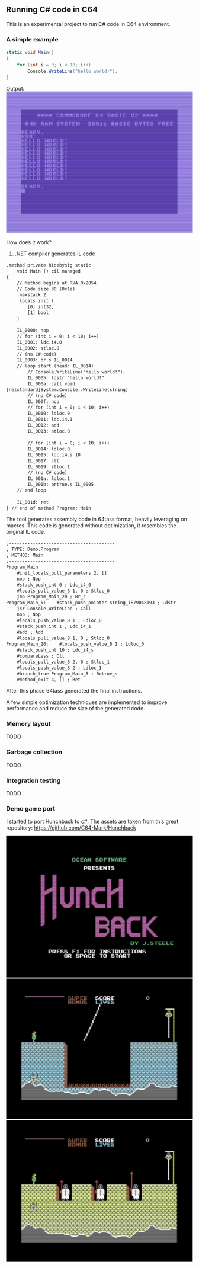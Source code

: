 ## Running C# code in C64

This is an experimental project to run C# code in C64 environment.

### A simple example

```cs
static void Main()
{
    for (int i = 0; i < 10; i++)
        Console.WriteLine("hello world!");
}
```

Output:
![Hello world](doc\HelloWorld.png?raw=true "Hello World")

How does it work?

1. .NET compiler generates IL code

```IL
.method private hidebysig static
	void Main () cil managed
{
	// Method begins at RVA 0x2054
	// Code size 30 (0x1e)
	.maxstack 2
	.locals init (
		[0] int32,
		[1] bool
	)

	IL_0000: nop
	// for (int i = 0; i < 10; i++)
	IL_0001: ldc.i4.0
	IL_0002: stloc.0
	// (no C# code)
	IL_0003: br.s IL_0014
	// loop start (head: IL_0014)
		// Console.WriteLine("hello world!");
		IL_0005: ldstr "hello world!"
		IL_000a: call void [netstandard]System.Console::WriteLine(string)
		// (no C# code)
		IL_000f: nop
		// for (int i = 0; i < 10; i++)
		IL_0010: ldloc.0
		IL_0011: ldc.i4.1
		IL_0012: add
		IL_0013: stloc.0

		// for (int i = 0; i < 10; i++)
		IL_0014: ldloc.0
		IL_0015: ldc.i4.s 10
		IL_0017: clt
		IL_0019: stloc.1
		// (no C# code)
		IL_001a: ldloc.1
		IL_001b: brtrue.s IL_0005
	// end loop

	IL_001d: ret
} // end of method Program::Main

```

The tool generates assembly code in 64tass format, heavily leveraging on macros. This code is generated without optimization, it resembles the original IL code.

```assembly
;----------------------------------------
; TYPE: Demo.Program
; METHOD: Main
;----------------------------------------
Program_Main
    #init_locals_pull_parameters 2, []
    nop ; Nop
    #stack_push_int 0 ; Ldc_i4_0
    #locals_pull_value_8 1, 0 ; Stloc_0
    jmp Program_Main_20 ; Br_s
Program_Main_5:    #stack_push_pointer string_1879048193 ; Ldstr
    jsr Console_WriteLine ; Call
    nop ; Nop
    #locals_push_value_8 1 ; Ldloc_0
    #stack_push_int 1 ; Ldc_i4_1
    #add ; Add
    #locals_pull_value_8 1, 0 ; Stloc_0
Program_Main_20:    #locals_push_value_8 1 ; Ldloc_0
    #stack_push_int 10 ; Ldc_i4_s
    #compareLess ; Clt
    #locals_pull_value_8 2, 0 ; Stloc_1
    #locals_push_value_8 2 ; Ldloc_1
    #branch_true Program_Main_5 ; Brtrue_s
    #method_exit 4, [] ; Ret
```

After this phase 64tass generated the final instructions.

A few simple optimization techniques are implemented to improve performance and reduce the size of the generated code.

### Memory layout

TODO

### Garbage collection

TODO

### Integration testing

TODO

### Demo game port

I started to port Hunchback to c#.
The assets are taken from this great repository: https://github.com/C64-Mark/Hunchback

![Hunchback](doc\HunchbackTitle.png?raw=true "Hunchback")
![Hunchback](doc\HunchbackRope.png?raw=true "Hunchback")
![Hunchback](doc\HunchbackKnights.png?raw=true "Hunchback")
